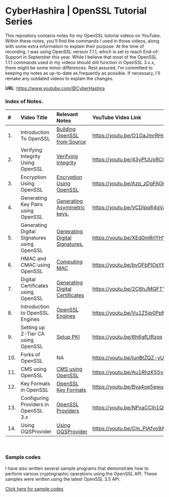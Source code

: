 # CyberHashira | OpenSSL Tutorial Series 

This repository contains notes for my OpenSSL tutorial videos on YouTube. Within these notes, you'll find the commands I used in those videos, along with some extra information to explain their purpose.
At the time of recording, I was using OpenSSL version 1.1.1, which is set to reach End-of-Support in September this year. While I believe that most of the OpenSSL 1.1.1 commands used in my videos should still function in OpenSSL 3.x.x, there might be some minor differences. Rest assured, I'm committed to keeping my notes as up-to-date as frequently as possible. If necessary, I'll remake any outdated videos to explain the changes.

**URL**: https://www.youtube.com/@CyberHashira


### Index of Notes.

| # | Video Title | Relevant Notes | YouTube Video Link
| :--- | :--- | :--- | :--- |
| 1. | Introduction To OpenSSL | [Building OpenSSL from Source](building_openssl_from_source.md) | https://youtu.be/O1OaJmrRHrw |
| 2. | Verifying Integrity Using OpenSSL | [Verifying Integrity](verifying_integrity.md) | https://youtu.be/43yPfJUxRCQ |
| 3. | Encryption Using OpenSSL | [Encryption Using OpenSSL](encryption_using_openssl.md) | https://youtu.be/Azp_zDgFAGk |
| 4. | Generating Key Pairs using OpenSSL | [Generating Asymmetric keys.](generating_asymmetric_keys.md) | https://youtu.be/VCDIpq84gVA |
| 5. | Generating Digital Signatures using OpenSSL | [Generating Digital Signatures.](generating_digital_signatures.md) | https://youtu.be/XEd0mRrlYHY |
| 6. | HMAC and CMAC using OpenSSL | [Computing MAC](compute_mac.md) | https://youtu.be/bvOFbPIOsY8 |
| 7. | Digital Certificates using OpenSSL  | [Generating Digital Certificates](digital_certificate_using_openssl.md) | https://youtu.be/2C6hJMGFTYk |
| 8. | Introduction to OpenSSL Engines | [OpenSSL Engines](openssl_engines.md) | https://youtu.be/Vu1Z5ip0PpM |
| 9. | Setting up 2-Tier CA using OpenSSL | [Setup PKI](setup_two_tier_pki_using_openssl.md) | https://youtu.be/6h6gfLtRzqs |
| 10. | Forks of OpenSSL | NA | https://youtu.be/IunBtZQZ-yU |
| 11. | CMS using OpenSSL | [CMS using OpenSSL](openssl_cms.md) | https://youtu.be/Au1RhzK55y4 |
| 12. | Key Formats in OpenSSL | [OpenSSL Key Formats](openssl_key_format.md) | https://youtu.be/Bva4oe5ewuQ |
| 13. | Configuring Providers in OpenSSL 3.x | [OpenSSL Providers](configuring_providers.md) | https://youtu.be/NPxaCCih1QI |
| 14. | Using OQSProvider | [Using OQSProvider](using_oqsprovider_using_openssl.md) | https://youtu.be/Cm_PIAfvo9A |

<BR>

### Sample codes

I have also written several sample programs that demonstrate how to perform various cryptographic operations using the OpenSSL API. These samples were written using the latest OpenSSL 3.5 API.

[Click here for sample codes](sample_codes/README.md)
